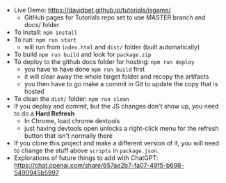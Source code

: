 - Live Demo: https://davidpet.github.io/tutorials/jsgame/
  - GitHub pages for Tutorials repo set to use MASTER branch and docs/ folder
- To install: `npm install`
- To run: `npm run start`
  - will run from `index.html` and `dist/` folder (built automatically)
- To build `npm run build` and look for `package.zip`
- To deploy to the github docs folder for hosting: `npm run deploy`
  - you have to have done `npm run build` first
  - it will clear away the whole target folder and recopy the artifacts
  - you then have to go make a commit in Git to update the copy that is hosted
- To clean the `dist/` folder: `npm run clean`
- If you deploy and commit, but the JS changes don't show up, you need to do a **Hard Refresh**
  - In Chrome, load chrome devtools
  - just having devtools open unlocks a right-click menu for the refresh button that isn't normally there
- If you clone this project and make a different version of it, you will need to change the stuff above `scripts` in `package.json`.
- Explorations of future things to add with ChatGPT: https://chat.openai.com/share/657ae2b7-fa07-49f5-b698-5490945b5997
